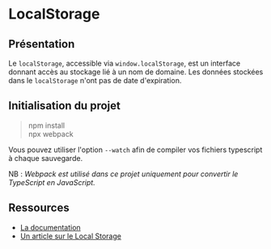 # LocalStorage

## Présentation

Le `localStorage`, accessible via `window.localStorage`, est un interface donnant accès au stockage lié à un nom de domaine.
Les données stockées dans le `localStorage` n'ont pas de date d'expiration.

## Initialisation du projet

> npm install<br/>
> npx webpack

Vous pouvez utiliser l'option `--watch` afin de compiler vos fichiers typescript à chaque sauvegarde.

NB : *Webpack est utilisé dans ce projet uniquement pour convertir le TypeScript en JavaScript.*

## Ressources

* [La documentation](https://developer.mozilla.org/fr/docs/Web/API/Storage)
* [Un article sur le Local Storage](https://dev.to/dboatengx/javascript-local-storage-explained-1di6)